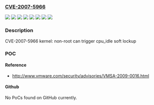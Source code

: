 ### [CVE-2007-5966](https://cve.mitre.org/cgi-bin/cvename.cgi?name=CVE-2007-5966)
![](https://img.shields.io/static/v1?label=Product&message=MRG%20for%20RHEL-5&color=blue)
![](https://img.shields.io/static/v1?label=Product&message=Red%20Hat%20Enterprise%20Linux%205&color=blue)
![](https://img.shields.io/static/v1?label=Product&message=Red%20Hat%20Enterprise%20Linux%205.2%20Z%20Stream&color=blue)
![](https://img.shields.io/static/v1?label=Product&message=Red%20Hat%20Enterprise%20Linux%205.3.Z%20-%20Server%20Only&color=blue)
![](https://img.shields.io/static/v1?label=Version&message=!%200%3A2.6.18-128.4.1.el5%20&color=brighgreen)
![](https://img.shields.io/static/v1?label=Version&message=!%200%3A2.6.18-92.1.35.el5%20&color=brighgreen)
![](https://img.shields.io/static/v1?label=Version&message=!%200%3A2.6.24.7-74.el5rt%20&color=brighgreen)
![](https://img.shields.io/static/v1?label=Vulnerability&message=Improper%20Restriction%20of%20Operations%20within%20the%20Bounds%20of%20a%20Memory%20Buffer&color=brighgreen)

### Description

CVE-2007-5966 kernel: non-root can trigger cpu_idle soft lockup

### POC

#### Reference
- http://www.vmware.com/security/advisories/VMSA-2009-0016.html

#### Github
No PoCs found on GitHub currently.

